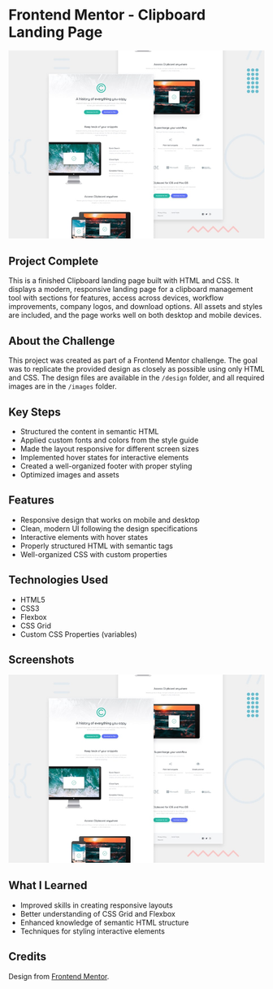 # Frontend Mentor - Clipboard Landing Page

![Design preview for the Clipboard landing page coding challenge](preview.jpg)

## Project Complete

This is a finished Clipboard landing page built with HTML and CSS. It displays a modern, responsive landing page for a clipboard management tool with sections for features, access across devices, workflow improvements, company logos, and download options. All assets and styles are included, and the page works well on both desktop and mobile devices.

## About the Challenge

This project was created as part of a Frontend Mentor challenge. The goal was to replicate the provided design as closely as possible using only HTML and CSS. The design files are available in the `/design` folder, and all required images are in the `/images` folder.

## Key Steps

- Structured the content in semantic HTML
- Applied custom fonts and colors from the style guide
- Made the layout responsive for different screen sizes
- Implemented hover states for interactive elements
- Created a well-organized footer with proper styling
- Optimized images and assets

## Features

- Responsive design that works on mobile and desktop
- Clean, modern UI following the design specifications
- Interactive elements with hover states
- Properly structured HTML with semantic tags
- Well-organized CSS with custom properties

## Technologies Used

- HTML5
- CSS3
- Flexbox
- CSS Grid
- Custom CSS Properties (variables)

## Screenshots

![Desktop View](preview.jpg)

## What I Learned

- Improved skills in creating responsive layouts
- Better understanding of CSS Grid and Flexbox
- Enhanced knowledge of semantic HTML structure
- Techniques for styling interactive elements

## Credits

Design from [Frontend Mentor](https://www.frontendmentor.io).
